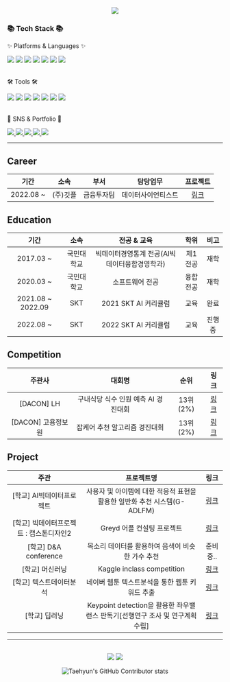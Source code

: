 <!--
**shjang2020/shjang2020** is a ✨ _special_ ✨ repository because its `README.md` (this file) appears on your GitHub profile.

Here are some ideas to get you started:

- 🔭 I’m currently working on ...
- 🌱 I’m currently learning ...
- 👯 I’m looking to collaborate on ...
- 🤔 I’m looking for help with ...
- 💬 Ask me about ...
- 📫 How to reach me: ...
- 😄 Pronouns: ...
- ⚡ Fun fact: ...
-->
<div align=center>
	<img src="https://capsule-render.vercel.app/api?type=waving&color=auto&height=200&section=header&text=SeongHyeon%20Github!&fontSize=80" />	
</div>
<div>
	<h3>📚 Tech Stack 📚</h3>
	<p>✨ Platforms & Languages ✨</p>
</div>
<div>
	<img src="https://img.shields.io/badge/Python-orange?style=flat&logo=Python&logoColor=white" />
	<img src="https://img.shields.io/badge/SQL-1572B6?style=flat&logo=MYSQL&logoColor=white" />
	<img src="https://img.shields.io/badge/Pytorch-F80000?style=flat&logo=Pytorch&logoColor=white" />
	<img src="https://img.shields.io/badge/Tensorflow-0769AD?style=flat&logo=Tensorflow&logoColor=white" />
	<img src="https://img.shields.io/badge/Selenium-4479A1?style=flat&logo=Selenium&logoColor=white" />
	<img src="https://img.shields.io/badge/QGIS-F7DF1E?style=flat&logo=QGIS&logoColor=white" />
	<img src="https://img.shields.io/badge/Excel-43B02A?style=flat&logo=Microsoft%20Excel&logoColor=white" />

</div>
<br>
<div>
	<p>🛠 Tools 🛠</p>
</div>
<div>
	<img src="https://img.shields.io/badge/Jupyter-E34F26?style=flat&logo=Jupyter&logoColor=white" />
	<img src="https://img.shields.io/badge/Conda-E34F26?style=flat&logo=Anaconda&logoColor=white" />
	<img src="https://img.shields.io/badge/Visual%20Studio%20Code-007ACC?style=flat&logo=VisualStudioCode&logoColor=white" />
	<img src="https://img.shields.io/badge/Google colab-6DB33F?style=flat&logo=Google colab&logoColor=white" />
	<img src="https://img.shields.io/badge/PyCharm-003545?style=flat&logo=PyCharm&logoColor=white" />
	<img src="https://img.shields.io/badge/AWS-232F3E?style=flat&logo=AmazonAWS&logoColor=white" />
	<img src="https://img.shields.io/badge/GitHub-181717?style=flat&logo=GitHub&logoColor=white" />
</div>
<br>
<div>
	<p>🎨 SNS & Portfolio 🎨</p>
</div>
<div>
	<a href="https://www.notion.so/SeongHyun-655d731fb5b24495a36b47bd1cab5ee1">
		<img src="https://img.shields.io/badge/Notion-FF9800?style=flat&logo=Notion&logoColor=white" />
	</a>
	<a href="https://github.com/shjang2020">
		<img src="https://img.shields.io/badge/Github-181717?style=flat&logo=Blogger&logoColor=white" />
	</a>
	<a href="mailto:wkdtjdgus2142@gmail.com">
		<img src="https://img.shields.io/badge/Mail-green?style=flat&logo=Gmail&logoColor=white" />
	</a>
	<a href="mailto:jjang2142@naver.com">
		<img src="https://img.shields.io/badge/Mail-43B02A?style=flat&logo=Naver&logoColor=white" />
	</a>
	<a href="https://www.instagram.com/seong_82/">
		<img src="https://img.shields.io/badge/Instagram-pink?style=flat&logo=Instagram&logoColor=white" />
	</a>
	<br>
</div>

---
## Career
|기간|소속|부서|담당업무|프로젝트|
|:---:|:---:|:---:|:---:|:---:|
|2022.08 ~|(주)깃플|금융투자팀|데이터사이언티스트|[링크](https://github.com/shjang2020/Gitple_project)|

## Education
|기간|소속|전공 & 교육|학위|비고|
|:---:|:---:|:---:|:---:|:---:|
|2017.03 ~|국민대학교|빅데이터경영통계 전공(AI빅데이터융합경영학과)|제1전공|재학|
|2020.03 ~|국민대학교|소프트웨어 전공|융합전공|재학|
|2021.08 ~ 2022.09|SKT|2021 SKT AI 커리큘럼|교육|완료|
|2022.08 ~ |SKT|2022 SKT AI 커리큘럼|교육|진행중|

## Competition
|주관사|대회명|순위|링크|
|:---:|:---:|:---:|:---:|
|[DACON] LH|구내식당 식수 인원 예측 AI 경진대회|13위(2%)|[링크](https://github.com/shjang2020/DACON-Competition/tree/master/%EA%B5%AC%EB%82%B4%EC%8B%9D%EB%8B%B9%20%EC%8B%9D%EC%88%98%20%EC%9D%B8%EC%9B%90%20%EC%98%88%EC%B8%A1%20AI%20%EA%B2%BD%EC%A7%84%EB%8C%80%ED%9A%8C)|
|[DACON] 고용정보원|잡케어 추천 알고리즘 경진대회|13위(2%)|[링크](https://github.com/shjang2020/DACON-Competition/tree/master/%EC%9E%A1%EC%BC%80%EC%96%B4%20%EC%B6%94%EC%B2%9C%20%EC%95%8C%EA%B3%A0%EB%A6%AC%EC%A6%98%20%EA%B2%BD%EC%A7%84%EB%8C%80%ED%9A%8C)|

## Project
|주관|프로젝트명|링크|
|:---:|:---:|:---:|
|[학교] AI빅데이터프로젝트|사용자 및 아이템에 대한 적응적 표현을 활용한 일반화 추천 시스템(G-ADLFM)|[링크](https://github.com/shjang2020/Capstone_2022)|
|[학교] 빅데이터프로젝트 : 캡스톤디자인2|Greyd 어플 컨설팅 프로젝트|[링크](https://github.com/shjang2020/Capstone1_2021)|
|[학교] D&A conference|목소리 데이터를 활용하여 음색이 비슷한 가수 추천|준비중..|
|[학교] 머신러닝|Kaggle inclass competition|[링크](https://github.com/shjang2020/KMU-Project/tree/master/%EB%A8%B8%EC%8B%A0%EB%9F%AC%EB%8B%9D%20%EC%BB%B4%ED%8E%98%ED%8B%B0%EC%85%98)|
|[학교] 텍스트데이터분석|네이버 웹툰 텍스트분석을 통한 웹툰 키워드 추출|[링크](https://github.com/shjang2020/KMU-Project/tree/master/%ED%85%8D%EC%8A%A4%ED%8A%B8%EB%8D%B0%EC%9D%B4%ED%84%B0%EB%B6%84%EC%84%9D%20%ED%94%84%EB%A1%9C%EC%A0%9D%ED%8A%B8)|
|[학교] 딥러닝|Keypoint detection을 활용한 좌우밸런스 판독기[선행연구 조사 및 연구계획 수립]|[링크](https://github.com/shjang2020/KMU-Project/tree/master/%EB%94%A5%EB%9F%AC%EB%8B%9D%20%ED%94%84%EB%A1%9C%EC%A0%9D%ED%8A%B8)|



---

<div align=center>
	<br>
<img src="https://github-readme-stats.vercel.app/api/top-langs/?username=shjang2020&layout=compact">
<img src="https://github-readme-stats.vercel.app/api?username=shjang2020&show_icons=true">

![Taehyun's GitHub Contributor stats](https://github-contributor-stats.vercel.app/api?username=shjang2020)
</div>

